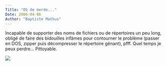 ```yaml
---
Title: "OS de merde..."
Date: 2006-04-06
Author: "Baptiste Mathus"
---
```




Incapable de supporter des noms de fichiers ou de répertoires un peu
long, obligé de faire des bidouilles infâmes pour contourner le problème
(passer en DOS, zipper puis décompresser le répertoire gênant), pfff.
Quel temps je peux perdre... Pittoyable.

![](/dotclear/images/fichiers-longs-windows-merdique.png)

